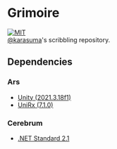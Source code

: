# Grimoire
[![MIT](https://img.shields.io/github/license/karasuma/storywriter?style=flat-square)](https://github.com/karasuma/storywriter/blob/main/LICENSE.md)<br/>
[@karasuma](https://github.com/karasuma)'s scribbling repository.

## Dependencies
### Ars
+ [Unity (2021.3.18f1)](https://unity.com)
+ [UniRx (7.1.0)](https://assetstore.unity.com/packages/tools/integration/unirx-reactive-extensions-for-unity-17276)

### Cerebrum
+ [.NET Standard 2.1](https://learn.microsoft.com/ja-jp/dotnet/standard/net-standard)
